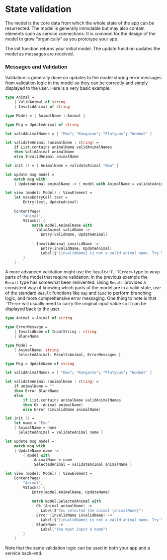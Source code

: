 # State validation

The model is the core data from which the whole state of the app can be resurrected. The model is generally immutable but may also contain elements such as service connections. It is common for the design of the model to grow “organically” as you prototype your app.

The init function returns your initial model. The update function updates the model as messages are received.

### Messages and Validation

Validation is generally done on updates to the model storing error messages from validation logic in the model so they can be correctly and simply displayed to the user. Here is a very basic example:

```fsharp
type Animal =
    | ValidAnimal of string
    | InvalidAnimal of string

type Model = { AnimalName : Animal }

type Msg = UpdateAnimal of string

let validAnimalNames = [ "Emu"; "Kangaroo"; "Platypus"; "Wombat" ]

let validateAnimal (animalName : string) =
    if List.contains animalName validAnimalNames
    then ValidAnimal animalName
    else InvalidAnimal animalName

let init () = { AnimalName = validateAnimal "Emu" }

let update msg model =
    match msg with
    | UpdateAnimal animalName -> { model with AnimalName = validateAnimal animalName }

let view (model: Model) : ViewElement =
    let makeEntryCell text =
        Entry(text, UpdateAnimal)
    
    ContentPage(
        "Animal",
        VStack() {
            match model.AnimalName with
            | ValidAnimal validName ->
                Entry(validName, UpdateAnimal)
            
            | InvalidAnimal invalidName ->
                Entry(invalidName, UpdateAnimal)
                Label($"{invalidName} is not a valid animal name. Try %A{validAnimalNames}") ]
        }
    )
```

A more advanced validation might use the `Result<'T,'TError>` type to wrap parts of the model that require validation: in the previous example the `Result` type has somewhat been reinvented. Using `Result` provides a consistent way of knowing which parts of the model are in a valid state, use of the standard `Result` functions like `map` and `bind` to perform branching logic, and more comprehensive error messaging. One thing to note is that `'TError` will usually need to carry the original input value so it can be displayed back to the user.

```fsharp
type Animal = Animal of string

type ErrorMessage =
    | InvalidName of InputString : string
    | BlankName

type Model =
    { AnimalName: string
      SelectedAnimal: Result<Animal, ErrorMessage> }

type Msg = UpdateName of string

let validAnimalNames = [ "Emu"; "Kangaroo"; "Platypus"; "Wombat" ]

let validateAnimal (animalName : string) =
    if animalName = ""
    then Error BlankName
    else
        if List.contains animalName validAnimalNames
        then Ok (Animal animalName)
        else Error (InvalidName animalName)

let init () =
    let name = "Emu" 
    { AnimalName = name
      SelectedAnimal = validateAnimal name }

let update msg model =
    match msg with
    | UpdateName name ->
        { model with
             AnimalName = name
             SelectedAnimal = validateAnimal animalName }

let view (model: Model) : ViewElement =
    ContentPage(
        "Animal",
        VStack() {
            Entry(model.AnimalName, UpdateName)
                
            match model.SelectedAnimal with
            | Ok (Animal animalName) ->
                Label($"You selected the animal {animalName}")
            | Error (InvalidName invalidName) ->
                Label($"{invalidName} is not a valid animal name. Try %A{validAnimalNames}")
            | BlankName ->
                Label("You must input a name")
        }
    )
```

Note that the same validation logic can be used in both your app and a service back-end.

